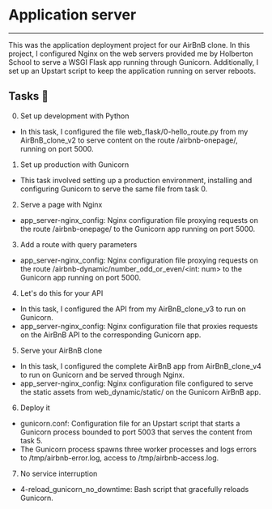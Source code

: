 # Application server
---
This was the application deployment project for our AirBnB clone. In this project, I configured Nginx on the web servers provided me by Holberton School to serve a WSGI Flask app running through Gunicorn. Additionally, I set up an Upstart script to keep the application running on server reboots.

## Tasks 📃
0. Set up development with Python
  * In this task, I configured the file web_flask/0-hello_route.py from my AirBnB_clone_v2 to serve content on the route /airbnb-onepage/, running on port 5000.
1. Set up production with Gunicorn
  * This task involved setting up a production environment, installing and configuring Gunicorn to serve the same file from task 0.
2. Serve a page with Nginx
  * app_server-nginx_config: Nginx configuration file proxying requests on the route /airbnb-onepage/ to the Gunicorn app running on port 5000.
3. Add a route with query parameters
  * app_server-nginx_config: Nginx configuration file proxying requests on the route /airbnb-dynamic/number_odd_or_even/<int: num> to the Gunicorn app running on port 5000.
4. Let's do this for your API
  * In this task, I configured the API from my AirBnB_clone_v3 to run on Gunicorn.
  * app_server-nginx_config: Nginx configuration file that proxies requests on the AirBnB API to the corresponding Gunicorn app.
5. Serve your AirBnB clone
  * In this task, I configured the complete AirBnB app from AirBnB_clone_v4 to run on Gunicorn and be served through Nginx.
  * app_server-nginx_config: Nginx configuration file configured to serve the static assets from web_dynamic/static/ on the Gunicorn AirBnB app.
6. Deploy it
  * gunicorn.conf: Configuration file for an Upstart script that starts a Gunicorn process bounded to port 5003 that serves the content from task 5.
  * The Gunicorn process spawns three worker processes and logs errors to /tmp/airbnb-error.log, access to /tmp/airbnb-access.log.
7. No service interruption
  * 4-reload_gunicorn_no_downtime: Bash script that gracefully reloads Gunicorn.
